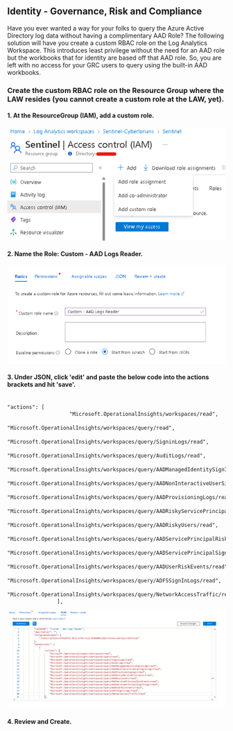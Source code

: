 ## Identity - Governance, Risk and Compliance ##

Have you ever wanted a way for your folks to query the Azure Active Directory log data without having a complimentary AAD Role? The following solution will have you create a custom RBAC role on the Log Analytics Workspace. This introduces least privilege without the need for an AAD role but the workbooks that for identity are based off that AAD role. So, you are left with no access for your GRC users to query using the built-in AAD workbooks.

### Create the custom RBAC role on the Resource Group where the LAW resides (you cannot create a custom role at the LAW, yet).  ###

#### 1. At the ResourceGroup (IAM), add a custom role.

![](https://github.com/Cyberlorians/uploadedimages/blob/main/customrbac1.png)

#### 2. Name the Role: Custom - AAD Logs Reader.

![](https://github.com/Cyberlorians/uploadedimages/blob/main/customrbac2.png)

#### 3. Under JSON, click 'edit' and paste the below code into the actions brackets and hit 'save'.

```

"actions": [
                    "Microsoft.OperationalInsights/workspaces/read",
                    "Microsoft.OperationalInsights/workspaces/query/read",
                    "Microsoft.OperationalInsights/workspaces/query/SigninLogs/read",
                    "Microsoft.OperationalInsights/workspaces/query/AuditLogs/read",
                    "Microsoft.OperationalInsights/workspaces/query/AADManagedIdentitySignInLogs/read",
                    "Microsoft.OperationalInsights/workspaces/query/AADNonInteractiveUserSignInLogs/read",
                    "Microsoft.OperationalInsights/workspaces/query/AADProvisioningLogs/read",
                    "Microsoft.OperationalInsights/workspaces/query/AADRiskyServicePrincipals/read",
                    "Microsoft.OperationalInsights/workspaces/query/AADRiskyUsers/read",
                    "Microsoft.OperationalInsights/workspaces/query/AADServicePrincipalRiskEvents/read",
                    "Microsoft.OperationalInsights/workspaces/query/AADServicePrincipalSignInLogs/read",
                    "Microsoft.OperationalInsights/workspaces/query/AADUserRiskEvents/read",
                    "Microsoft.OperationalInsights/workspaces/query/ADFSSignInLogs/read",
                    "Microsoft.OperationalInsights/workspaces/query/NetworkAccessTraffic/read"
                ],

```

![](https://github.com/Cyberlorians/uploadedimages/blob/main/customrbac3.png)

#### 4. Review and Create.

   

